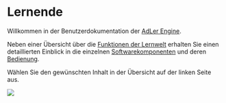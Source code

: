 # Lernende

Willkommen in der Benutzerdokumentation der [AdLer Engine](Engine-GE.md).

Neben einer Übersicht über die [Funktionen der Lernwelt](ManualEngine-Leistungsbeschreibung.topic)
erhalten Sie einen detaillierten Einblick in die einzelnen [Softwarekomponenten](ManualEngine_Softwarekomponenten.topic)
und deren [Bedienung](ManualEngine-3D-Lernumgebung-bedienen.topic).

Wählen Sie den gewünschten Inhalt in der Übersicht auf der linken Seite aus.

<img src="imageManualEngine-LearningSpace-ViewOnStart.png"/>